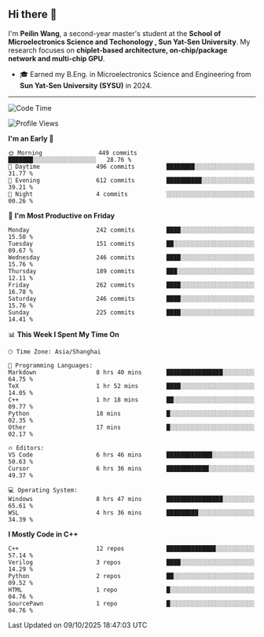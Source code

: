 ## Hi there 👋

I'm **Peilin Wang**, a second-year master's student at the **School of Microelectronics Science and Techonology , Sun Yat-Sen University**. My research focuses on **chiplet-based architecture, on-chip/package network and multi-chip GPU**.

- 🎓 Earned my B.Eng. in Microelectronics Science and Engineering from **Sun Yat-Sen University (SYSU)** in 2024.

---

<!--START_SECTION:waka-->
![Code Time](http://img.shields.io/badge/Code%20Time-246%20hrs%2015%20mins-blue)

![Profile Views](http://img.shields.io/badge/Profile%20Views-15-blue)

**I'm an Early 🐤** 

```text
🌞 Morning                449 commits         ███████░░░░░░░░░░░░░░░░░░   28.76 % 
🌆 Daytime                496 commits         ████████░░░░░░░░░░░░░░░░░   31.77 % 
🌃 Evening                612 commits         ██████████░░░░░░░░░░░░░░░   39.21 % 
🌙 Night                  4 commits           ░░░░░░░░░░░░░░░░░░░░░░░░░   00.26 % 
```
📅 **I'm Most Productive on Friday** 

```text
Monday                   242 commits         ████░░░░░░░░░░░░░░░░░░░░░   15.50 % 
Tuesday                  151 commits         ██░░░░░░░░░░░░░░░░░░░░░░░   09.67 % 
Wednesday                246 commits         ████░░░░░░░░░░░░░░░░░░░░░   15.76 % 
Thursday                 189 commits         ███░░░░░░░░░░░░░░░░░░░░░░   12.11 % 
Friday                   262 commits         ████░░░░░░░░░░░░░░░░░░░░░   16.78 % 
Saturday                 246 commits         ████░░░░░░░░░░░░░░░░░░░░░   15.76 % 
Sunday                   225 commits         ████░░░░░░░░░░░░░░░░░░░░░   14.41 % 
```


📊 **This Week I Spent My Time On** 

```text
🕑︎ Time Zone: Asia/Shanghai

💬 Programming Languages: 
Markdown                 8 hrs 40 mins       ████████████████░░░░░░░░░   64.75 % 
TeX                      1 hr 52 mins        ████░░░░░░░░░░░░░░░░░░░░░   14.05 % 
C++                      1 hr 18 mins        ██░░░░░░░░░░░░░░░░░░░░░░░   09.77 % 
Python                   18 mins             █░░░░░░░░░░░░░░░░░░░░░░░░   02.35 % 
Other                    17 mins             █░░░░░░░░░░░░░░░░░░░░░░░░   02.17 % 

🔥 Editors: 
VS Code                  6 hrs 46 mins       █████████████░░░░░░░░░░░░   50.63 % 
Cursor                   6 hrs 36 mins       ████████████░░░░░░░░░░░░░   49.37 % 

💻 Operating System: 
Windows                  8 hrs 47 mins       ████████████████░░░░░░░░░   65.61 % 
WSL                      4 hrs 36 mins       █████████░░░░░░░░░░░░░░░░   34.39 % 
```

**I Mostly Code in C++** 

```text
C++                      12 repos            ██████████████░░░░░░░░░░░   57.14 % 
Verilog                  3 repos             ████░░░░░░░░░░░░░░░░░░░░░   14.29 % 
Python                   2 repos             ██░░░░░░░░░░░░░░░░░░░░░░░   09.52 % 
HTML                     1 repo              █░░░░░░░░░░░░░░░░░░░░░░░░   04.76 % 
SourcePawn               1 repo              █░░░░░░░░░░░░░░░░░░░░░░░░   04.76 % 
```




 Last Updated on 09/10/2025 18:47:03 UTC
<!--END_SECTION:waka-->
